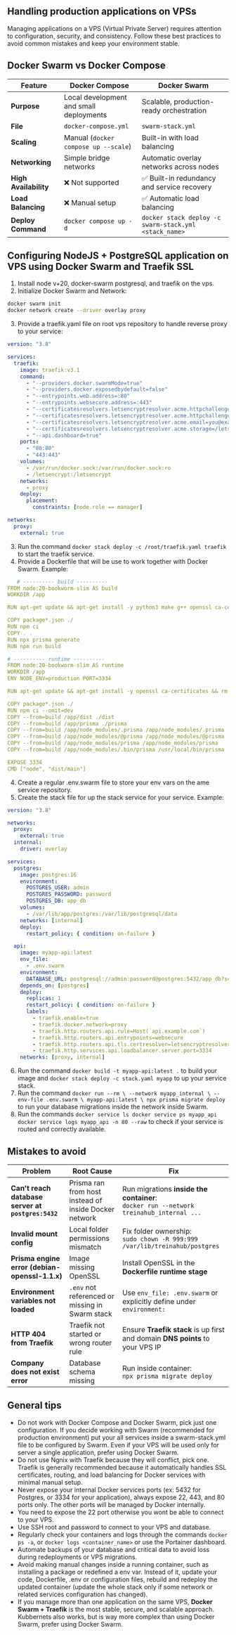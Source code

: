## Handling production applications on VPSs

Managing applications on a VPS (Virtual Private Server) requires attention to configuration, security, and consistency. Follow these best practices to avoid common mistakes and keep your environment stable.

## Docker Swarm vs Docker Compose

| Feature | Docker Compose | Docker Swarm |
|----------|----------------|---------------|
| **Purpose** | Local development and small deployments | Scalable, production-ready orchestration |
| **File** | `docker-compose.yml` | `swarm-stack.yml` |
| **Scaling** | Manual (`docker compose up --scale`) | Built-in with load balancing |
| **Networking** | Simple bridge networks | Automatic overlay networks across nodes |
| **High Availability** | ❌ Not supported | ✅ Built-in redundancy and service recovery |
| **Load Balancing** | ❌ Manual setup | ✅ Automatic load balancing |
| **Deploy Command** | `docker compose up -d` | `docker stack deploy -c swarm-stack.yml <stack_name>` |

## Configuring NodeJS + PostgreSQL application on VPS using Docker Swarm and Traefik SSL
1. Install node v+20, docker-swarm postgresql, and traefik on the vps.
2. Initialize Docker Swarm and Network: 
```bash
docker swarm init
docker network create --driver overlay proxy
```
3. Provide a traefik.yaml file on root vps repository to handle reverse proxy to your service:
```yml
version: "3.8"

services:
  traefik:
    image: traefik:v3.1
    command:
      - "--providers.docker.swarmMode=true"
      - "--providers.docker.exposedbydefault=false"
      - "--entrypoints.web.address=:80"
      - "--entrypoints.websecure.address=:443"
      - "--certificatesresolvers.letsencryptresolver.acme.httpchallenge=true"
      - "--certificatesresolvers.letsencryptresolver.acme.httpchallenge.entrypoint=web"
      - "--certificatesresolvers.letsencryptresolver.acme.email=you@example.com"
      - "--certificatesresolvers.letsencryptresolver.acme.storage=/letsencrypt/acme.json"
      - "--api.dashboard=true"
    ports:
      - "80:80"
      - "443:443"
    volumes:
      - /var/run/docker.sock:/var/run/docker.sock:ro
      - /letsencrypt:/letsencrypt
    networks:
      - proxy
    deploy:
      placement:
        constraints: [node.role == manager]

networks:
  proxy:
    external: true

```
3. Run the command `docker stack deploy -c /root/traefik.yaml traefik` to start the traefik service.
4. Provide a Dockerfile that will be use to work together with Docker Swarm. Example:
```yml
   # ---------- build ----------
FROM node:20-bookworm-slim AS build
WORKDIR /app

RUN apt-get update && apt-get install -y python3 make g++ openssl ca-certificates && rm -rf /var/lib/apt/lists/*

COPY package*.json ./
RUN npm ci
COPY . .
RUN npx prisma generate
RUN npm run build

# ---------- runtime ----------
FROM node:20-bookworm-slim AS runtime
WORKDIR /app
ENV NODE_ENV=production PORT=3334

RUN apt-get update && apt-get install -y openssl ca-certificates && rm -rf /var/lib/apt/lists/*

COPY package*.json ./
RUN npm ci --omit=dev
COPY --from=build /app/dist ./dist
COPY --from=build /app/prisma ./prisma
COPY --from=build /app/node_modules/.prisma /app/node_modules/.prisma
COPY --from=build /app/node_modules/@prisma /app/node_modules/@prisma
COPY --from=build /app/node_modules/prisma /app/node_modules/prisma
COPY --from=build /app/node_modules/.bin/prisma /usr/local/bin/prisma

EXPOSE 3334
CMD ["node", "dist/main"]
```
4. Create a regular .env.swarm file to store your env vars on the ame service repository.
5. Create the stack file for up the stack service for your service. Example:
```yaml
version: "3.8"

networks:
  proxy:
    external: true
  internal:
    driver: overlay

services:
  postgres:
    image: postgres:16
    environment:
      POSTGRES_USER: admin
      POSTGRES_PASSWORD: password
      POSTGRES_DB: app_db
    volumes:
      - /var/lib/app/postgres:/var/lib/postgresql/data
    networks: [internal]
    deploy:
      restart_policy: { condition: on-failure }

  api:
    image: myapp-api:latest
    env_file:
      - .env.swarm
    environment:
      DATABASE_URL: postgresql://admin:password@postgres:5432/app_db?schema=public
    depends_on: [postgres]
    deploy:
      replicas: 1
      restart_policy: { condition: on-failure }
      labels:
        - traefik.enable=true
        - traefik.docker.network=proxy
        - traefik.http.routers.api.rule=Host(`api.example.com`)
        - traefik.http.routers.api.entrypoints=websecure
        - traefik.http.routers.api.tls.certresolver=letsencryptresolver
        - traefik.http.services.api.loadbalancer.server.port=3334
    networks: [proxy, internal]
   ```
6. Run the command `docker build -t myapp-api:latest .` to build your image and `docker stack deploy -c stack.yaml myapp` to up your service stack.
7. Run the command `docker run --rm \
  --network myapp_internal \
  --env-file .env.swarm \
  myapp-api:latest \
  npx prisma migrate deploy` to run your database migrations inside the network inside Swarm.
8. Run the commands `docker service ls
docker service ps myapp_api
docker service logs myapp_api -n 80 --raw` to check if your service is routed and correctly available.

## Mistakes to avoid

| **Problem** | **Root Cause** | **Fix** |
|--------------|----------------|----------|
| **Can't reach database server at `postgres:5432`** | Prisma ran from host instead of inside Docker network | Run migrations **inside the container**:<br>`docker run --network treinahub_internal ...` |
| **Invalid mount config** | Local folder permissions mismatch | Fix folder ownership:<br>`sudo chown -R 999:999 /var/lib/treinahub/postgres` |
| **Prisma engine error (debian-openssl-1.1.x)** | Image missing OpenSSL | Install OpenSSL in the **Dockerfile runtime stage** |
| **Environment variables not loaded** | `.env` not referenced or missing in Swarm stack | Use `env_file: .env.swarm` or explicitly define under `environment:` |
| **HTTP 404 from Traefik** | Traefik not started or wrong router rule | Ensure **Traefik stack** is up first and domain **DNS points** to your VPS IP |
| **Company does not exist error** | Database schema missing | Run inside container:<br>`npx prisma migrate deploy` |




## General tips
- Do not work with Docker Compose and Docker Swarm, pick just one configuration. If you decide working with Swarm (recommended for production environment) put your all services inside a swarm-stack.yml file to be configured by Swarm. Even if your VPS will be used only for server a single application, prefer using Docker Swarm.
- Do not use Ngnix with Traefik because they will conflict, pick one. Traefik is generally recommended because it automatically handles SSL certificates, routing, and load balancing for Docker services with minimal manual setup.
- Never expose your internal Docker services ports (ex: 5432 for Postgres, or 3334 for your application), always expose 22, 443, and 80 ports only. The other ports will be managed by Docker internally.
- You need to expose the 22 port otherwise you wont be able to connect to your VPS.
- Use SSH root and password to connect to your VPS and database. 
- Regularly check your containers and logs through the commands `docker ps -a`, or `docker logs <container_name>` or use the Portainer dashboard.
- Automate backups of your database and critical data to avoid loss during redeployments or VPS migrations.
- Avoid making manual changes inside a running container, such as installing a package or redefined a env var. Instead of it, update your code, Dockerfile, .env or configuration files, rebuild and redeploy the updated container (update the whole stack only if some network or related services configuration has changed).
- If you manage more than one application on the same VPS, **Docker Swarm + Traefik** is the most stable, secure, and scalable approach. Kubbernets also works, but is way more complex than using Docker Swarm, prefer using Docker Swarm.
